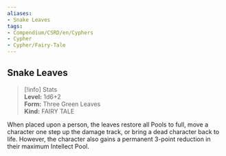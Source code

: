 ```yaml
---
aliases:
- Snake Leaves
tags:
- Compendium/CSRD/en/Cyphers
- Cypher
- Cypher/Fairy-Tale
---
```


  
## Snake Leaves  
>[!info] Stats  
> **Level:** 1d6+2  
> **Form:** Three Green Leaves  
> **Kind:** FAIRY TALE
  
When placed upon a person, the leaves restore all Pools to full, move a character one step up the damage track, or bring a dead character back to life. However, the character also gains a permanent 3-point reduction in their maximum Intellect Pool.